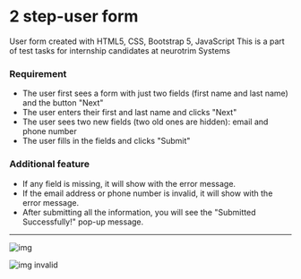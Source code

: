 # 2 step-user form

User form created with HTML5, CSS, Bootstrap 5, JavaScript
This is a part of test tasks for internship candidates at neurotrim Systems

### Requirement

- The user first sees a form with just two fields (first name and last name) and the button "Next"
- The user enters their first and last name and clicks "Next"
- The user sees two new fields (two old ones are hidden): email and phone number
- The user fills in the fields and clicks "Submit"

### Additional feature

- If any field is missing, it will show with the error message.
- If the email address or phone number is invalid, it will show with the error message.
- After submitting all the information, you will see the "Submitted Successfully!" pop-up message.

---

![img](https://i.imgur.com/kFvYVtim.jpg)

![img invalid](https://i.imgur.com/StCS4iIm.jpg)
